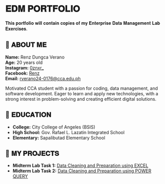 # 𝐄𝐃𝐌 𝐏𝐎𝐑𝐓𝐅𝐎𝐋𝐈𝐎
 𝐓𝐡𝐢𝐬 𝐩𝐨𝐫𝐭𝐟𝐨𝐥𝐢𝐨 𝐰𝐢𝐥𝐥 𝐜𝐨𝐧𝐭𝐚𝐢𝐧 𝐜𝐨𝐩𝐢𝐞𝐬 𝐨𝐟 𝐦𝐲 𝐄𝐧𝐭𝐞𝐫𝐩𝐫𝐢𝐬𝐞 𝐃𝐚𝐭𝐚 𝐌𝐚𝐧𝐚𝐠𝐞𝐦𝐞𝐧𝐭 𝐋𝐚𝐛 𝐄𝐱𝐞𝐫𝐜𝐢𝐬𝐞𝐬.

## 👤 𝐀𝐁𝐎𝐔𝐓 𝐌𝐄
**Name:** Renz Dungca Verano   
**Age:** 20 years old  
**Instagram:** [0znxr_](https://instagram.com/0znxr_)  
**Facebook:** [Renz](https://facebook.com/profile.php?id=100072849701690)  
**Email:** rverano24-0176@cca.edu.ph

Motivated CCA student with a passion for coding, data management, and software development. Eager to learn and apply new technologies, with a strong interest in problem-solving and creating efficient digital solutions.

## 🏫 𝐄𝐃𝐔𝐂𝐀𝐓𝐈𝐎𝐍
- **College:** City College of Angeles (BSIS)
- **High School:** Gov. Rafael L. Lazatin Integrated School
- **Elementary:** Sapalibutad Elementary School

## 📂 𝐌𝐘 𝐏𝐑𝐎𝐉𝐄𝐂𝐓𝐒
- **Midterm Lab Task 1:** [Data Cleaning and Preparation using EXCEL](https://github.com/rxnz03/EDM-Portfolio/blob/81e736639972a7beb1380543ef3fa47ca5025fc9/Midterm%20Lab%20Task%201/README.md)
- **Midterm Lab Task 2:** [Data Cleaning and Preparation using POWER QUERY](https://github.com/rxnz03/EDM-Portfolio/blob/main/Midterm%20Lab%20Task%202/README.md)
